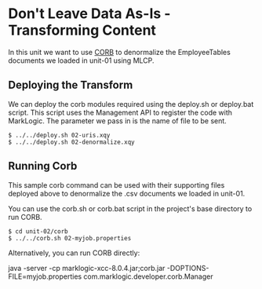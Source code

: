 # Don't Leave Data As-Is - Transforming Content

In this unit we want to use [CORB](http://developer.marklogic.com/code/corb) to denormalize the EmployeeTables documents we loaded in unit-01 using MLCP.

## Deploying the Transform

We can deploy the corb modules required using the deploy.sh or deploy.bat script. This script uses the Management API to register the code with MarkLogic. The parameter we pass in is the name of file to be sent. 

    $ ../../deploy.sh 02-uris.xqy
    $ ../../deploy.sh 02-denormalize.xqy

## Running Corb

This sample corb command can be used with their supporting files deployed above to denormalize the .csv documents we loaded in unit-01.

You can use the corb.sh or corb.bat script in the project's base directory to 
run CORB. 

    $ cd unit-02/corb
    $ ../../corb.sh 02-myjob.properties

Alternatively, you can run CORB directly: 

java -server -cp marklogic-xcc-8.0.4.jar;corb.jar -DOPTIONS-FILE=myjob.properties com.marklogic.developer.corb.Manager


